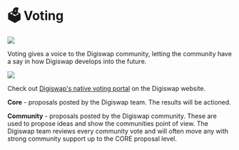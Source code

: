 # 🗳 Voting

![](<../../.gitbook/assets/docs masthead (1).png>)

Voting gives a voice to the Digiswap community, letting the community have a say in how Digiswap develops into the future.

![](<../../.gitbook/assets/Screenshot 2020-11-02 at 3.56.39 PM.png>)

Check out [Digiswap's native voting portal](https://voting.pancakeswap.finance/?\_gl=1\*pc8o0h\*\_ga\*MTUzNDEzNDQxMy4xNjAwNzkzNDM4\*\_ga\_334KNG3DMQ\*MTYwNDMwMTk4Ni42MC4xLjE2MDQzMDM3MDIuMA..#/) on the Digiswap website.

**Core** - proposals posted by the Digiswap team. The results will be actioned.

**Community** - proposals posted by the Digiswap community. These are used to propose ideas and show the communities point of view. The Digiswap team reviews every community vote and will often move any with strong community support up to the CORE proposal level.
